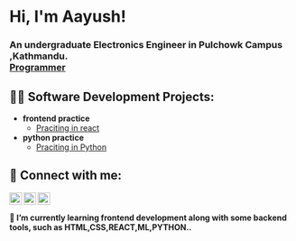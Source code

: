 <h1>Hi, I'm Aayush!</h1><p><h3> An undergraduate Electronics Engineer in Pulchowk Campus ,Kathmandu. <br/><a href="https://github.com/aayush-rouniyar">Programmer</a><a href="https://www.linkedin.com/in/aayush-rouniyar/"></a></h3>

<h2>👨‍💻 Software Development Projects:</h2>

- <b>frontend practice</b>
  - [Praciting in react](https://github.com/Aayush-Rouniyar/react_projects)
- <b>python practice</b>
  - [Praciting in Python](https://github.com/Aayush-Rouniyar/python_projects)



<h2> 🤳 Connect with me:</h2>
<img align="left" alt="Aayush Rouniyar | Email" width="22px" src="https://cdn.jsdelivr.net/npm/simple-icons@v3/icons/mail-dot-ru.svg" /><p>

[<img align="left" alt="Aayush Rouniyar | LinkedIn" width="22px" src="https://cdn.jsdelivr.net/npm/simple-icons@v3/icons/linkedin.svg" />][linkedin]<p>
[<img align="left" alt="Aayush Rouniyar| Instagram" width="22px" src="https://cdn.jsdelivr.net/npm/simple-icons@v3/icons/instagram.svg" />][instagram]


[instagram]:https://www.instagram.com/_ronn_____y/
[linkedin]:https://www.linkedin.com/in/aayush-rouniyar/
[E-mail]:aayushrouniyar666@gmail.com
<br>


<h4>

🌱 I’m currently learning  frontend development along with some backend tools, such as HTML,CSS,REACT,ML,PYTHON..  
</h4>

